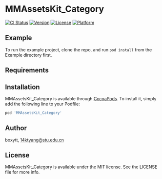 # MMAssetsKit_Category

[![CI Status](https://img.shields.io/travis/boxytt/MMAssetsKit_Category.svg?style=flat)](https://travis-ci.org/boxytt/MMAssetsKit_Category)
[![Version](https://img.shields.io/cocoapods/v/MMAssetsKit_Category.svg?style=flat)](https://cocoapods.org/pods/MMAssetsKit_Category)
[![License](https://img.shields.io/cocoapods/l/MMAssetsKit_Category.svg?style=flat)](https://cocoapods.org/pods/MMAssetsKit_Category)
[![Platform](https://img.shields.io/cocoapods/p/MMAssetsKit_Category.svg?style=flat)](https://cocoapods.org/pods/MMAssetsKit_Category)

## Example

To run the example project, clone the repo, and run `pod install` from the Example directory first.

## Requirements

## Installation

MMAssetsKit_Category is available through [CocoaPods](https://cocoapods.org). To install
it, simply add the following line to your Podfile:

```ruby
pod 'MMAssetsKit_Category'
```

## Author

boxytt, 14ktyang@stu.edu.cn

## License

MMAssetsKit_Category is available under the MIT license. See the LICENSE file for more info.
